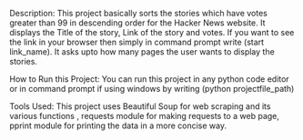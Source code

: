 Description:
This project basically sorts the stories which have votes greater than 99 in descending order for the Hacker News website. It displays the Title of the story, Link of the story and votes. If you want to see the link in your browser then simply in command prompt write (start link_name). It asks upto how many pages the user wants to display the stories.

How to Run this Project:
 You can run this project in any python code editor or in command prompt if using windows by writing (python projectfile_path)
 
Tools Used:
This project uses Beautiful Soup for web scraping and its various functions , requests module for making requests to a web page, pprint module for printing the data in a more concise way.

